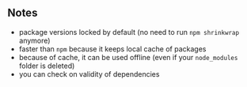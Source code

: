 ## Notes

* package versions locked by default (no need to run `npm shrinkwrap` anymore)
* faster than `npm` because it keeps local cache of packages
* because of cache, it can be used offline (even if your `node_modules` folder is deleted)
* you can check on validity of dependencies
